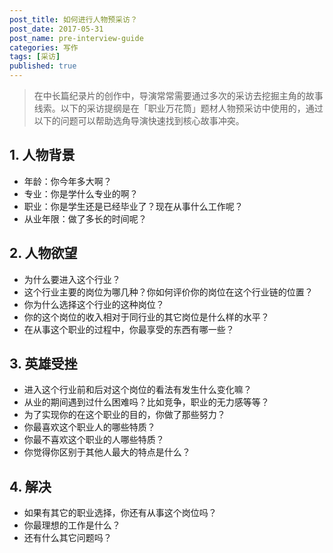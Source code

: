 ```yaml
---
post_title: 如何进行人物预采访？
post_date: 2017-05-31
post_name: pre-interview-guide
categories: 写作
tags: [采访]
published: true
---
```

> 在中长篇纪录片的创作中，导演常常需要通过多次的采访去挖掘主角的故事线索。以下的采访提纲是在「职业万花筒」题材人物预采访中使用的，通过以下的问题可以帮助选角导演快速找到核心故事冲突。

## 1. 人物背景

- 年龄：你今年多大啊？
- 专业：你是学什么专业的啊？
- 职业：你是学生还是已经毕业了？现在从事什么工作呢？
- 从业年限：做了多长的时间呢？

## 2. 人物欲望
- 为什么要进入这个行业？
- 这个行业主要的岗位为哪几种？你如何评价你的岗位在这个行业链的位置？
- 你为什么选择这个行业的这种岗位？
- 你的这个岗位的收入相对于同行业的其它岗位是什么样的水平？
- 在从事这个职业的过程中，你最享受的东西有哪一些？

## 3. 英雄受挫
- 进入这个行业前和后对这个岗位的看法有发生什么变化嘛？
- 从业的期间遇到过什么困难吗？比如竞争，职业的无力感等等？
- 为了实现你的在这个职业的目的，你做了那些努力？
- 你最喜欢这个职业人的哪些特质？
- 你最不喜欢这个职业的人哪些特质？
- 你觉得你区别于其他人最大的特点是什么？

## 4. 解决
- 如果有其它的职业选择，你还有从事这个岗位吗？
- 你最理想的工作是什么？
- 还有什么其它问题吗？